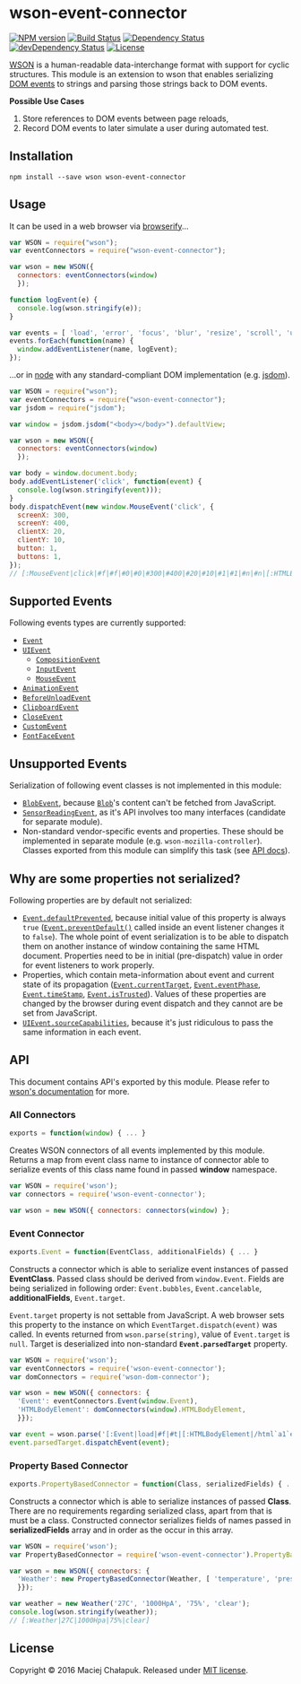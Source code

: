 [npm-url]: https://npmjs.org/package/wson-event-connector
[npm-image]: https://img.shields.io/npm/v/wson-event-connector.svg?maxAge=1

[travis-url]: http://travis-ci.org/webfront-toolkit/wson-event-connector
[travis-image]: https://img.shields.io/travis/webfront-toolkit/wson-event-connector.svg?maxAge=1

[david-url]: https://david-dm.org/webfront-toolkit/wson-event-connector
[david-image]: https://david-dm.org/webfront-toolkit/wson-event-connector.svg

[david-url-dev]: https://david-dm.org/webfront-toolkit/wson-event-connector#info=devDependencies
[david-image-dev]: https://david-dm.org/webfront-toolkit/wson-event-connector/dev-status.svg

[license-url]: LICENSE
[license-image]: https://img.shields.io/github/license/webfront-toolkit/wson-event-connector.svg?maxAge=2592000

# wson-event-connector

[![NPM version][npm-image]][npm-url]
[![Build Status][travis-image]][travis-url]
[![Dependency Status][david-image]][david-url]
[![devDependency Status][david-image-dev]][david-url-dev]
[![License][license-image]][license-url]

[WSON][wson] is a human-readable data-interchange format with support for cyclic
structures. This module is an extension to wson that enables serializing
[DOM events][events] to strings and parsing those strings back to DOM events.

[wson]: https://github.com/tapirdata/wson
[events]: https://developer.mozilla.org/en-US/docs/Web/API/Event

**Possible Use Cases**

 1. Store references to DOM events between page reloads,
 2. Record DOM events to later simulate a user during automated test.

## Installation

```shell
npm install --save wson wson-event-connector
```

## Usage

It can be used in a web browser via [browserify][browserify]...

[browserify]: https://github.com/substack/node-browserify

```javascript
var WSON = require("wson");
var eventConnectors = require("wson-event-connector");

var wson = new WSON({
  connectors: eventConnectors(window)
  });

function logEvent(e) {
  console.log(wson.stringify(e));
}

var events = [ 'load', 'error', 'focus', 'blur', 'resize', 'scroll', 'unload' ];
events.forEach(function(name) {
  window.addEventListener(name, logEvent);
});
```

...or in [node][node] with any standard-compliant DOM implementation
(e.g. [jsdom][jsdom]).

[node]: https://nodejs.org/en/
[jsdom]: https://github.com/tmpvar/jsdom

```javascript
var WSON = require("wson");
var eventConnectors = require("wson-event-connector");
var jsdom = require("jsdom");

var window = jsdom.jsdom("<body></body>").defaultView;

var wson = new WSON({
  connectors: eventConnectors(window)
  });

var body = window.document.body;
body.addEventListener('click', function(event) {
  console.log(wson.stringify(event)));
}
body.dispatchEvent(new window.MouseEvent('click', {
  screenX: 300,
  screenY: 400,
  clientX: 20,
  clientY: 10,
  button: 1,
  buttons: 1,
});
// [:MouseEvent|click|#f|#f|#0|#0|#300|#400|#20|#10|#1|#1|#n|#n|[:HTMLBodyElement|/html`a1`e/body`a1`e]]
```

## Supported Events

Following events types are currently supported:

 * [`Event`](https://dom.spec.whatwg.org/#interface-event)
  * [`UIEvent`](https://w3c.github.io/uievents/#interface-uievent)
    * [`CompositionEvent`](https://w3c.github.io/uievents/#interface-compositionevent)
    * [`InputEvent`](https://w3c.github.io/uievents/#interface-inputevent)
    * [`MouseEvent`](https://w3c.github.io/uievents/#interface-mouseevent)
  * [`AnimationEvent`](https://drafts.csswg.org/css-animations/#interface-animationevent)
  * [`BeforeUnloadEvent`](https://dev.w3.org/html5/spec-LC/history.html#beforeunloadevent)
  * [`ClipboardEvent`](https://w3c.github.io/clipboard-apis/#clipboard-event-interfaces)
  * [`CloseEvent`](https://html.spec.whatwg.org/multipage/comms.html#closeevent)
  * [`CustomEvent`](https://dom.spec.whatwg.org/#interface-customevent)
  * [`FontFaceEvent`](https://wiki.csswg.org/spec/font-load-events)

## Unsupported Events

Serialization of following event classes is not implemented in this module:

 * [`BlobEvent`][blob-event], because [`Blob`][blob]'s content can't be fetched
   from JavaScript.
 * [`SensorReadingEvent`][sensor-reading-event], as it's API involves too many
   interfaces (candidate for separate module).
 * Non-standard vendor-specific events and properties. These should be
   implemented in separate module (e.g.&nbsp;`wson-mozilla-controller`).
   Classes exported from this module can simplify this task (see [API docs][api]).

[blob-event]: https://developer.mozilla.org/en-US/docs/Web/API/BlobEvent
[blob]: https://developer.mozilla.org/en-US/docs/Web/API/Blob
[sensor-reading-event]: https://w3c.github.io/sensors/#the-sensor-reading-event-interface
[api]: #api

## Why are some properties not serialized?

Following properties are by default not serialized:

 * [`Event.defaultPrevented`][default-prevented], because initial value
  of this property is always `true` ([`Event.preventDefault()`][prevent-default]
  called inside an event listener changes it to `false`).
  The whole point of event serialization is to be able to dispatch them
  on another instance of window containing the same HTML document.
  Properties need to be in initial (pre-dispatch) value in order for event
  listeners to work properly.
 * Properties, which contain meta-information about event and current
   state of its propagation ([`Event.currentTarget`][current-target],
  [`Event.eventPhase`][event-phase], [`Event.timeStamp`][time-stamp],
  [`Event.isTrusted`][is-trusted]). Values of these properties are
  changed by the browser during event dispatch and they cannot are
  be set from JavaScript.
 * [`UIEvent.sourceCapabilities`][source-capabilities], because it's just
  ridiculous to pass the same information in each event.

[default-prevented]: https://developer.mozilla.org/en-US/docs/Web/API/Event/defaultPrevented
[prevent-default]: https://developer.mozilla.org/en-US/docs/Web/API/Event/preventDefault
[current-target]: https://developer.mozilla.org/en-US/docs/Web/API/Event/currentTarget
[event-phase]: https://developer.mozilla.org/en-US/docs/Web/API/Event/eventPhase
[time-stamp]: https://developer.mozilla.org/en-US/docs/Web/API/Event/timeStamp
[is-trusted]: https://developer.mozilla.org/en-US/docs/Web/API/Event/isTrusted
[source-capabilities]: https://developer.mozilla.org/en-US/docs/Web/API/UIEvent/sourceCapabilities

## API

This document contains API's exported by this module. Please refer to [wson's documentation][wson] for more.

### All Connectors

```js
exports = function(window) { ... }
```

Creates WSON connectors of all events implemented by this module. Returns a map
from event class name to instance of connector able to serialize events of this
class name found in passed **window** namespace.

```js
var WSON = require('wson');
var connectors = require('wson-event-connector');

var wson = new WSON({ connectors: connectors(window) };
```

### Event Connector

```js
exports.Event = function(EventClass, additionalFields) { ... }
```

Constructs a connector which is able to serialize event instances of passed
**EventClass**. Passed class should be derived from `window.Event`. Fields
are being serialized in following order: `Event.bubbles`, `Event.cancelable`,
**additionalFields**, `Event.target`.

`Event.target` property is not settable from JavaScript. A web browser sets this
property to the instance on which `EventTarget.dispatch(event)` was called.
In events returned from `wson.parse(string)`, value of `Event.target` is `null`.
Target is deserialized into non-standard **`Event.parsedTarget`** property.

```js
var WSON = require('wson');
var eventConnectors = require('wson-event-connector');
var domConnectors = require('wson-dom-connector');

var wson = new WSON({ connectors: {
  'Event': eventConnectors.Event(window.Event),
  'HTMLBodyElement': domConnectors(window).HTMLBodyElement,
  }});

var event = wson.parse('[:Event|load|#f|#t|[:HTMLBodyElement|/html`a1`e/body`a1`e]]');
event.parsedTarget.dispatchEvent(event);
```

### Property Based Connector

```js
exports.PropertyBasedConnector = function(Class, serializedFields) { ... }
```

Constructs a connector which is able to serialize instances of passed **Class**.
There are no requirements regarding serialized class, apart from that is must
be a class. Constructed connector serializes fields of names passed in
**serializedFields** array and in order as the occur in this array.

```js
var WSON = require('wson');
var PropertyBasedConnector = require('wson-event-connector').PropertyBasedConnector;

var wson = new WSON({ connectors: {
  'Weather': new PropertyBasedConnector(Weather, [ 'temperature', 'pressure', 'humidity', 'sky' ])
  }});

var weather = new Weather('27C', '1000HpA', '75%', 'clear');
console.log(wson.stringify(weather));
// [:Weather|27C|1000Hpa|75%|clear]
```

## License

Copyright &copy; 2016 Maciej Chałapuk.
Released under [MIT license](LICENSE).

